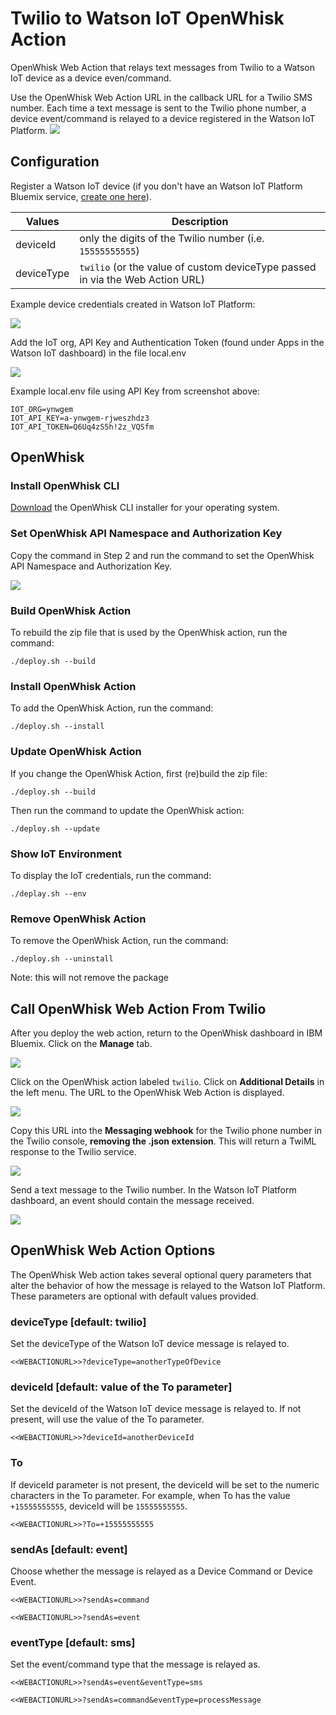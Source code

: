 # Twilio to Watson IoT OpenWhisk Action

OpenWhisk Web Action that relays text messages from Twilio to a Watson IoT device as a device even/command.

Use the OpenWhisk Web Action URL in the callback URL for a Twilio SMS number. Each time a text message is sent to the Twilio phone number, a device event/command is relayed to a device registered in the Watson IoT Platform.
![](assets/overview.png)

## Configuration

Register a Watson IoT device (if you don't have an Watson IoT Platform Bluemix service, [create one here](https://console.ng.bluemix.net/catalog/services/internet-of-things-platform)).

| Values | Description |
|--------| ------------- | 
| deviceId | only the digits of the Twilio number (i.e. `15555555555`) |
| deviceType | `twilio` (or the value of custom deviceType passed in via the Web Action URL) |

Example device credentials created in Watson IoT Platform:

![](assets/token.png)

Add the IoT org, API Key and Authentication Token (found under Apps in the Watson IoT dashboard) in the file local.env

![](assets/apikey.png)

Example local.env file using API Key from screenshot above:

```
IOT_ORG=ynwgem
IOT_API_KEY=a-ynwgem-rjweszhdz3
IOT_API_TOKEN=Q6Uq4zS5h!2z_VQSfm
```

## OpenWhisk 

### Install OpenWhisk CLI

[Download](https://openwhisk.ng.bluemix.net/cli/go/download/) the OpenWhisk CLI installer for your operating system.

### Set OpenWhisk API Namespace and Authorization Key

Copy the command in Step 2 and run the command to set the OpenWhisk API Namespace and Authorization Key.
 
![](assets/installcli.png)

### Build OpenWhisk Action

To rebuild the zip file that is used by the OpenWhisk action, run the command:

```
./deploy.sh --build
```

### Install OpenWhisk Action

To add the OpenWhisk Action, run the command:

```
./deploy.sh --install
```

### Update OpenWhisk Action

If you change the OpenWhisk Action, first (re)build the zip file:

```
./deploy.sh --build
```

Then run the command to update the OpenWhisk action:

```
./deploy.sh --update
```

### Show IoT Environment 

To display the IoT credentials, run the command:

```
./deplay.sh --env
```

### Remove OpenWhisk Action

To remove the OpenWhisk Action, run the command:

```
./deploy.sh --uninstall
```

Note: this will not remove the package

## Call OpenWhisk Web Action From Twilio

After you deploy the web action, return to the OpenWhisk dashboard in IBM Bluemix. Click on the **Manage** tab.

![](assets/dashboard.png)

Click on the OpenWhisk action labeled `twilio`. Click on **Additional Details** in the left menu. The URL to the OpenWhisk Web Action is displayed. 

![](assets/apiendpoint.png)

Copy this URL into the **Messaging webhook** for the Twilio phone number in the Twilio console, **removing the .json extension**. This will return a TwiML response to the Twilio service.

![](assets/twilio.png)

Send a text message to the Twilio number. In the Watson IoT Platform dashboard, an event should contain the message received.

![](assets/recentevents.png)

## OpenWhisk Web Action Options

The OpenWhisk Web action takes several optional query parameters that alter the behavior of how the message is relayed to the Watson IoT Platform. These parameters are optional with default values provided.

### deviceType [default: twilio]

Set the deviceType of the Watson IoT device message is relayed to.

```
<<WEBACTIONURL>>?deviceType=anotherTypeOfDevice
```

### deviceId [default: value of the To parameter]

Set the deviceId of the Watson IoT device message is relayed to. If not present, will use the value of the To parameter.

```
<<WEBACTIONURL>>?deviceId=anotherDeviceId
```

### To

If deviceId parameter is not present, the deviceId will be set to the numeric characters in the To parameter. For example, when To has the value `+15555555555`, deviceId will be `15555555555`.

```
<<WEBACTIONURL>>?To=+15555555555
```

### sendAs [default: event]

Choose whether the message is relayed as a Device Command or Device Event.

```
<<WEBACTIONURL>>?sendAs=command
```
```
<<WEBACTIONURL>>?sendAs=event
```

### eventType [default: sms]

Set the event/command type that the message is relayed as.

```
<<WEBACTIONURL>>?sendAs=event&eventType=sms
```
```
<<WEBACTIONURL>>?sendAs=command&eventType=processMessage
```


